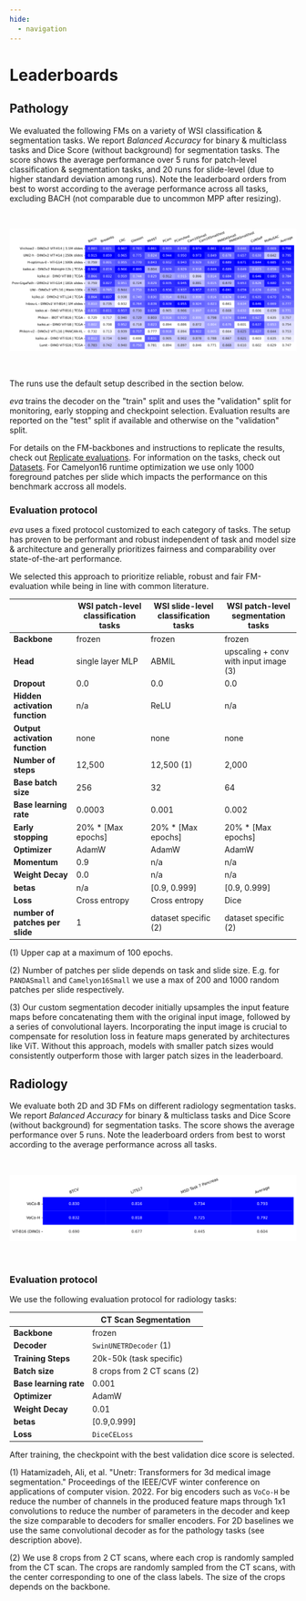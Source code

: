 ```yaml
---
hide:
  - navigation
---
```


# Leaderboards


## Pathology

We evaluated the following FMs on a variety of WSI classification & segmentation tasks. We report *Balanced Accuracy* for binary & multiclass tasks and Dice Score (without background) for segmentation tasks. The score shows the average performance over 5 runs for patch-level classification & segmentation tasks, and 20 runs for slide-level (due to higher standard deviation among runs). Note the leaderboard orders from best to worst according to the average performance across all tasks, excluding BACH (not comparable due to uncommon MPP after resizing).

<br/>

![Screenshot](images/leaderboards/pathology.svg)

<br/>

</center>

The runs use the default setup described in the section below.

*eva* trains the decoder on the "train" split and uses the "validation" split for monitoring, early stopping and checkpoint selection. Evaluation results are reported on the "test" split if available and otherwise on the "validation" split.

For details on the FM-backbones and instructions to replicate the results, check out [Replicate evaluations](user-guide/advanced/replicate_evaluations.md). For information on the tasks, check out [Datasets](datasets/index.md). For Camelyon16 runtime optimization we use only 1000 foreground patches per slide which impacts the performance on this benchmark accross all models. 

### Evaluation protocol

*eva* uses a fixed protocol customized to each category of tasks. The setup has proven to be performant and robust independent of task and model size & architecture and generally prioritizes fairness and comparability over state-of-the-art performance.

We selected this approach to prioritize reliable, robust and fair FM-evaluation while being in line with common literature.

|                                | WSI patch-level classification tasks | WSI slide-level classification tasks | WSI patch-level segmentation tasks |
|--------------------------------|---------------------------|---------------------------|---------------------------|
| **Backbone**                   | frozen                    | frozen                    | frozen                    |
| **Head**                       | single layer MLP          | ABMIL                     | upscaling + conv with input image (3) |
| **Dropout**                    | 0.0                       | 0.0                       | 0.0                       |
| **Hidden activation function** | n/a                       | ReLU                      | n/a                       |
| **Output activation function** | none                      | none                      | none                      |
| **Number of steps**            | 12,500                    | 12,500 (1)                | 2,000                     |
| **Base batch size**            | 256                       | 32                        | 64                        |
| **Base learning rate**         | 0.0003                    | 0.001                     | 0.002                     |
| **Early stopping**             | 20% * [Max epochs]        | 20% * [Max epochs]        | 20% * [Max epochs]        |
| **Optimizer**                  | AdamW                     | AdamW                     | AdamW                     |
| **Momentum**                   | 0.9                       | n/a                       | n/a                       |
| **Weight Decay**               | 0.0                       | n/a                       | n/a                       |
| **betas**                      | n/a                       | [0.9, 0.999]              | [0.9, 0.999]              |
| **Loss**                       | Cross entropy             | Cross entropy             | Dice                      |
| **number of patches per slide**| 1                         | dataset specific (2)      | dataset specific (2)      |


(1) Upper cap at a maximum of 100 epochs.

(2) Number of patches per slide depends on task and slide size. E.g. for `PANDASmall` and `Camelyon16Small` we use a max of 200 and 1000 random patches per slide respectively.

(3) Our custom segmentation decoder initially upsamples the input feature maps before concatenating them with the original input image, followed by a series of convolutional layers. Incorporating the input image is crucial to compensate for resolution loss in feature maps generated by architectures like ViT. Without this approach, models with smaller patch sizes would consistently outperform those with larger patch sizes in the leaderboard.

## Radiology

We evaluate both 2D and 3D FMs on different radiology segmentation tasks.
We report *Balanced Accuracy* for binary & multiclass tasks and Dice Score (without background) for segmentation tasks. The score shows the average performance over 5 runs. Note the leaderboard orders from best to worst according to the average performance across all tasks.

<br/>

![Screenshot](images/leaderboards/radiology.svg)

<br/>

</center>


### Evaluation protocol

We use the following evaluation protocol for radiology tasks:

|                                | CT Scan Segmentation         |
|--------------------------------|------------------------------|
| **Backbone**                   | frozen                       |
| **Decoder**                    | `SwinUNETRDecoder` (1)       |
| **Training Steps**             | 20k-50k (task specific)      |
| **Batch size**                 | 8 crops from 2 CT scans (2)  |
| **Base learning rate**         | 0.001                        |
| **Optimizer**                  | AdamW                        |
| **Weight Decay**               | 0.01                         |
| **betas**                      | [0.9,0.999]                  |
| **Loss**                       | `DiceCELoss`                 |

After training, the checkpoint with the best validation dice score is selected.

(1) Hatamizadeh, Ali, et al. "Unetr: Transformers for 3d medical image segmentation." Proceedings of the IEEE/CVF winter conference on applications of computer vision. 2022. For big encoders such as `VoCo-H` be reduce the number of channels in the produced feature maps through 1x1 convolutions to reduce the number of parameters in the decoder and keep the size comparable to decoders for smaller encoders. For 2D baselines we use the same convolutional decoder as for the pathology tasks (see description above).

(2) We use 8 crops from 2 CT scans, where each crop is randomly sampled from the CT scan. The crops are randomly sampled from the CT scans, with the center corresponding to one of the class labels. The size of the crops depends on the backbone.